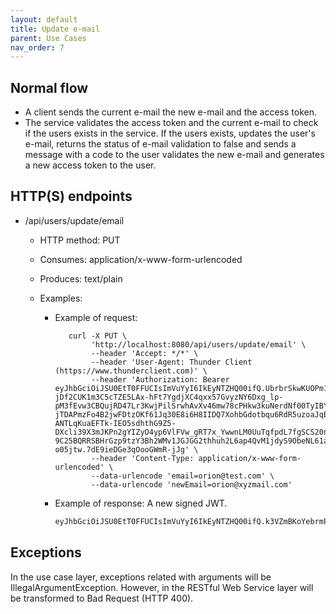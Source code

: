 ```yaml
---
layout: default
title: Update e-mail
parent: Use Cases
nav_order: 7
---
```


## Normal flow

* A client sends the current e-mail the new e-mail and the access token.
* The service validates the access token and the current e-mail to check
  if the users exists in the service. If the users exists, updates the user's
  e-mail, returns the status of e-mail validation to false and sends a message
  with a code to the user validates the new e-mail and generates a new access
  token to the user.

## HTTP(S) endpoints

* /api/users/update/email
  * HTTP method: PUT
  * Consumes: application/x-www-form-urlencoded
  * Produces: text/plain
  * Examples:

    * Example of request:

        ```shell
           curl -X PUT \
                'http://localhost:8080/api/users/update/email' \
                --header 'Accept: */*' \
                --header 'User-Agent: Thunder Client (https://www.thunderclient.com)' \
                --header 'Authorization: Bearer eyJhbGciOiJSU0EtT0FFUCIsImVuYyI6IkEyNTZHQ00ifQ.UbrbrSkwKUOPm12kdcrbwroXe8cwPRg9tLN0ovxEB89bm9LNPYTj6qATOAHrObG-jDf2CUK1m3C5cTZE5LAx-hFt7YgdjXC4qxx57GvyzNY6Dxg_lp-pM3fEvw3CBQujRD47Lr3KwjPilSrwhAvXv46mw78cPHkw3kuNerdNf00TyIBYFobKezFxqT-jTDAPmzFo4B2jwFDtzOKf61Jq30E8i6H8IIDQ7XohbGdotbqu6RdR5uzoaJqB8ylz1hNXGWaBFD3GrsyCeFX9G6zgs998BoIhceKOksEZYhR7TD9q8SIuZWQTeIcgtuLBNMeQ7PV04bvZAyNCcN45sD7QJw.rwzVRmyTL16f1s9i.JrGJwG-ANTLqKuaEFTk-IEO5sdhthG9Z5-DXcli39X3mJKPn2gYIZyO4yp6VlFVw_gRT7x_YwwnLM0UuTqfpdL7fgSCS20nhC1fJYd0fvZCPLHBtJUDdo7gkswmG6eb4M1QENDkK96biwRGq0sCG5dZPfkDp1PXJQyF63phEPEb9Bo6xVzoJjJl-9C25BQRRSBHrGzp9tzY3Bh2WMv1JGJGG2thhuh2L6ap4QvM1jdyS9ObeNL61al_4UIk8CesZ0a5enheICPaL5YfbMHpwCWd3PutmABr-o05jtw.7dE9ieDGe3qOooGWmR-jJg' \
                --header 'Content-Type: application/x-www-form-urlencoded' \
                --data-urlencode 'email=orion@test.com' \
                --data-urlencode 'newEmail=orion@xyzmail.com'
        ```

    * Example of response: A new signed JWT.

        ```txt
       eyJhbGciOiJSU0EtT0FFUCIsImVuYyI6IkEyNTZHQ00ifQ.k3VZmBKoYebrmPQcV5vVrNG1d1s-Ee4Szjh--iUwHClWzOLZfHWBRNHAcp70IS7VZM6JcAtVqXmLHP9quaR3OxSpUAAcgxnG-zIt6ogkd9vxiCttgwNGAqnd4pWUZ9ie4AWi9S-subt5KXDQ41kEuMLMJ2ufHLc4yU7XmKm5rkEWwXTjmmJCfb-soreb1bUpZ-SfoQ3zVX9MWoHYInnjzyZYLUfQIq0JfZZhKx4v689aE27nCek5iol-42LsQzowOTa9kvzxbN9ZofP_mVSuuXNJk7lTTZqX8ZU-BlwA27_W0t0sDj3Ka8H2GYyqAIBbUcWc_MdeHDnUQWeAMF57Aw.LPYiVFh9FxVW2D57.JwHCxJsICElkF85gTBpgX1fOirjFohzWGFeozzfjuyrrC_PJJhzHIR1tsZ6lfQi7jrjHeCT-aRjOW2r-U-baEbkguEzCYyG68ynFjjU65kajeoKSgoI4SVgdByK_bnHGhv-CTUzv4d4gD0Jt0OYw9H9a5QvozA9r_RiRdF-WwEYoyYSlvIxzxx3hlL07tbYO6z_dcEcd_-Y3ylKooRSXsoG_FSd6IzuJqlD10Ixax1uL-bmap2rUEqMjpcnIcMiyL9nF_-PhAjC7FnhCWJUtkj9NGzxPxZqiak-Wc8c2SdXf0vRKaiL72MkIxRo.1IQPzuVpukQwyqBA9S0rZA
        ```

## Exceptions

In the use case layer, exceptions related with arguments will be
IllegalArgumentException. However, in the RESTful Web Service layer will be
transformed to Bad Request (HTTP 400).
